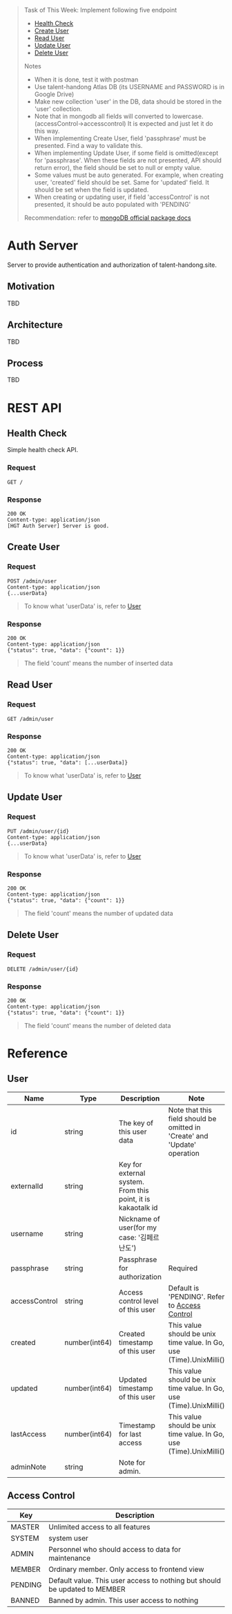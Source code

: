 > Task of This Week: Implement following five endpoint
>
> - [Health Check](#health-check)
> - [Create User](#create-user)
> - [Read User](#read-user)
> - [Update User](#update-user)
> - [Delete User](#delete-user)
>
> Notes
>
> - When it is done, test it with postman   
> - Use talent-handong Atlas DB (its USERNAME and PASSWORD is in Google Drive)  
> - Make new collection 'user' in the DB, data should be stored in the 'user' collection.  
> - Note that in mongodb all fields will converted to lowercase. (accessControl->accesscontrol) It is expected and just let it do this way.
> - When implementing Create User, field 'passphrase' must be presented. Find a way to validate this.
> - When implementing Update User, if some field is omitted(except for 'passphrase'. When these fields are not presented, API should return error), the field should be set to null or empty value. 
> - Some values must be auto generated. For example, when creating user, 'created' field should be set. Same for 'updated' field. It should be set when the field is updated.
> - When creating or updating user, if field 'accessControl' is not presented, it should be auto populated with 'PENDING'
>
> Recommendation: refer to [mongoDB official package docs](https://pkg.go.dev/go.mongodb.org/mongo-driver/mongo)
>

# Auth Server
Server to provide authentication and authorization of talent-handong.site.

## Motivation
TBD

## Architecture
TBD
 
## Process
TBD


# REST API

## Health Check
Simple health check API.

### Request
```
GET /
```
### Response
```
200 OK
Content-type: application/json
[HGT Auth Server] Server is good.
```

## Create User
### Request
```
POST /admin/user
Content-type: application/json
{...userData}
```
> To know what 'userData' is, refer to [User](#user)
### Response
```
200 OK
Content-type: application/json
{"status": true, "data": {"count": 1}}
```
> The field 'count' means the number of inserted data

## Read User
### Request
```
GET /admin/user
```
### Response
```
200 OK
Content-type: application/json
{"status": true, "data": [...userData]}
```
> To know what 'userData' is, refer to [User](#user)

## Update User
### Request
```
PUT /admin/user/{id}
Content-type: application/json
{...userData}
```
> To know what 'userData' is, refer to [User](#user)

### Response
```
200 OK
Content-type: application/json
{"status": true, "data": {"count": 1}}
```
> The field 'count' means the number of updated data

## Delete User 
### Request
```
DELETE /admin/user/{id}
```
### Response
```
200 OK
Content-type: application/json
{"status": true, "data": {"count": 1}}
```
> The field 'count' means the number of deleted data

# Reference

## User 
<table style="width: 100%">
    <thead>
        <th>Name</th>
        <th>Type</th>
        <th>Description</th>
        <th>Note</th>
    </thead>
    <tbody>
        <tr>
            <td>id</td>
            <td>string</td>
            <td>The key of this user data</td>
            <td>Note that this field should be omitted in 'Create' and 'Update' operation</td>
        </tr>
        <tr>
            <td>externalId</td>
            <td>string</td>
            <td>Key for external system. From this point, it is kakaotalk id</td>
            <td></td>
        </tr>
        <tr>
            <td>username</td>
            <td>string</td>
            <td>Nickname of user(for my case: '김페르난도')</td>
            <td></td>
        </tr>
        <tr>
            <td>passphrase</td>
            <td>string</td>
            <td>Passphrase for authorization</td>
            <td>Required</td>
        </tr>
        <tr>
            <td>accessControl</td>
            <td>string</td>
            <td>Access control level of this user</td>
            <td>Default is 'PENDING'. Refer to <a href="#access-control">Access Control</a></td>
        </tr>
        <tr>
            <td>created</td>
            <td>number(int64)</td>
            <td>Created timestamp of this user</td>
            <td>This value should be unix time value. In Go, use (Time).UnixMilli()</td>
        </tr>
        <tr>
            <td>updated</td>
            <td>number(int64)</td>
            <td>Updated timestamp of this user</td>
            <td>This value should be unix time value. In Go, use (Time).UnixMilli()</td>
        </tr>
        <tr>
            <td>lastAccess</td>
            <td>number(int64)</td>
            <td>Timestamp for last access</td>
            <td>This value should be unix time value. In Go, use (Time).UnixMilli()</td>
        </tr>
        <tr>
            <td>adminNote</td>
            <td>string</td>
            <td>Note for admin.</td>
            <td></td>
        </tr>
    </tbody>
</table>

## Access Control
<table style="width: 100%">
    <thead>
        <th>Key</th>
        <th>Description</th>
    </thead>
    <tbody>
        <tr>
            <td>MASTER</td>
            <td>Unlimited access to all features</td>
        </tr>
        <tr>
            <td>SYSTEM</td>
            <td>system user</td>
        </tr>
        <tr>
            <td>ADMIN</td>
            <td>Personnel who should access to data for maintenance</td>
        </tr>
        <tr>
            <td>MEMBER</td>
            <td>Ordinary member. Only access to frontend view</td>
        </tr>
        <tr>
            <td>PENDING</td>
            <td>Default value. This user access to nothing but should be updated to MEMBER</td>
        </tr>
        <tr>
            <td>BANNED</td>
            <td>Banned by admin. This user access to nothing</td>
        </tr>
    </tbody>
</table>
